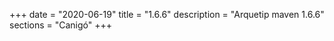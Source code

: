 +++
date        = "2020-06-19"
title       = "1.6.6"
description = "Arquetip maven 1.6.6"
sections    = "Canigó"
+++